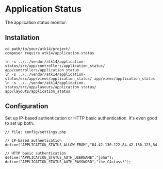 Application Status
==================

The application status monitor.

Installation
------------

    cd path/to/your/atk14/project/
    composer require atk14/application-status

    ln -s ../../vendor/atk14/application-status/src/app/controllers/application_status/ app/controllers/application_status
    ln -s ../../vendor/atk14/application-status/src/app/views/application_status/ app/views/application_status
    ln -s ../../vendor/atk14/application-status/src/app/layouts/application_status/ app/layouts/application_status

Configuration
-------------

Set up IP-based authentication or HTTP basic authentication. It's even good to set up both.

    // file: config/settings.php
    
    // IP-based authentication
    define("APPLICATION_STATUS_ALLOW_FROM","84.42.130.122,84.42.130.123,84.42.121.123/24");

    // HTTP basic authentication
    define("APPLICATION_STATUS_AUTH_USERNAME","john");
    define("APPLICATION_STATUS_AUTH_PASSWORD","the_C4ctuss!");
